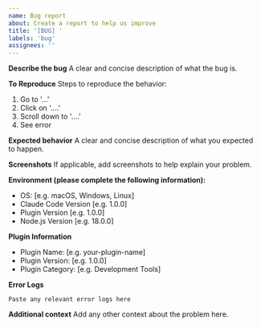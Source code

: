```yaml
---
name: Bug report
about: Create a report to help us improve
title: '[BUG] '
labels: 'bug'
assignees: ''
---
```


**Describe the bug**
A clear and concise description of what the bug is.

**To Reproduce**
Steps to reproduce the behavior:
1. Go to '...'
2. Click on '....'
3. Scroll down to '....'
4. See error

**Expected behavior**
A clear and concise description of what you expected to happen.

**Screenshots**
If applicable, add screenshots to help explain your problem.

**Environment (please complete the following information):**
 - OS: [e.g. macOS, Windows, Linux]
 - Claude Code Version [e.g. 1.0.0]
 - Plugin Version [e.g. 1.0.0]
 - Node.js Version [e.g. 18.0.0]

**Plugin Information**
- Plugin Name: [e.g. your-plugin-name]
- Plugin Version: [e.g. 1.0.0]
- Plugin Category: [e.g. Development Tools]

**Error Logs**
```
Paste any relevant error logs here
```

**Additional context**
Add any other context about the problem here.